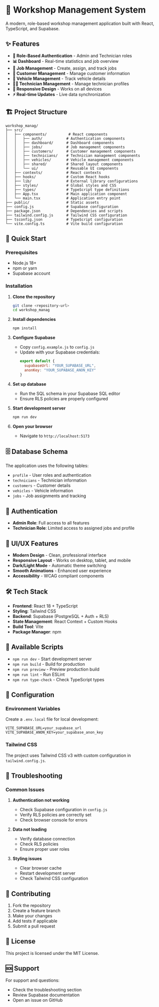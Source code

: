 # 🚗 Workshop Management System

A modern, role-based workshop management application built with React, TypeScript, and Supabase.

## ✨ Features

- **🔐 Role-Based Authentication** - Admin and Technician roles
- **📊 Dashboard** - Real-time statistics and job overview
- **📅 Job Management** - Create, assign, and track jobs
- **👥 Customer Management** - Manage customer information
- **🚗 Vehicle Management** - Track vehicle details
- **👨‍🔧 Technician Management** - Manage technician profiles
- **📱 Responsive Design** - Works on all devices
- **⚡ Real-time Updates** - Live data synchronization

## 🏗️ Project Structure

```
workshop_manag/
├── src/
│   ├── components/          # React components
│   │   ├── auth/           # Authentication components
│   │   ├── dashboard/      # Dashboard components
│   │   ├── jobs/           # Job management components
│   │   ├── customers/      # Customer management components
│   │   ├── technicians/    # Technician management components
│   │   ├── vehicles/       # Vehicle management components
│   │   ├── shared/         # Shared layout components
│   │   └── ui/             # Reusable UI components
│   ├── contexts/           # React contexts
│   ├── hooks/              # Custom React hooks
│   ├── lib/                # External library configurations
│   ├── styles/             # Global styles and CSS
│   ├── types/              # TypeScript type definitions
│   ├── App.tsx             # Main application component
│   └── main.tsx            # Application entry point
├── public/                 # Static assets
├── config.js               # Supabase configuration
├── package.json            # Dependencies and scripts
├── tailwind.config.js      # Tailwind CSS configuration
├── tsconfig.json           # TypeScript configuration
└── vite.config.ts          # Vite build configuration
```

## 🚀 Quick Start

### Prerequisites

- Node.js 18+ 
- npm or yarn
- Supabase account

### Installation

1. **Clone the repository**
   ```bash
   git clone <repository-url>
   cd workshop_manag
   ```

2. **Install dependencies**
   ```bash
   npm install
   ```

3. **Configure Supabase**
   - Copy `config.example.js` to `config.js`
   - Update with your Supabase credentials:
     ```javascript
     export default {
       supabaseUrl: "YOUR_SUPABASE_URL",
       anonKey: "YOUR_SUPABASE_ANON_KEY"
     }
     ```

4. **Set up database**
   - Run the SQL schema in your Supabase SQL editor
   - Ensure RLS policies are properly configured

5. **Start development server**
   ```bash
   npm run dev
   ```

6. **Open your browser**
   - Navigate to `http://localhost:5173`

## 🗄️ Database Schema

The application uses the following tables:
- `profile` - User roles and authentication
- `technicians` - Technician information
- `customers` - Customer details
- `vehicles` - Vehicle information
- `jobs` - Job assignments and tracking

## 🔐 Authentication

- **Admin Role**: Full access to all features
- **Technician Role**: Limited access to assigned jobs and profile

## 🎨 UI/UX Features

- **Modern Design** - Clean, professional interface
- **Responsive Layout** - Works on desktop, tablet, and mobile
- **Dark/Light Mode** - Automatic theme switching
- **Smooth Animations** - Enhanced user experience
- **Accessibility** - WCAG compliant components

## 🛠️ Tech Stack

- **Frontend**: React 18 + TypeScript
- **Styling**: Tailwind CSS
- **Backend**: Supabase (PostgreSQL + Auth + RLS)
- **State Management**: React Context + Custom Hooks
- **Build Tool**: Vite
- **Package Manager**: npm

## 📱 Available Scripts

- `npm run dev` - Start development server
- `npm run build` - Build for production
- `npm run preview` - Preview production build
- `npm run lint` - Run ESLint
- `npm run type-check` - Check TypeScript types

## 🔧 Configuration

### Environment Variables

Create a `.env.local` file for local development:
```env
VITE_SUPABASE_URL=your_supabase_url
VITE_SUPABASE_ANON_KEY=your_supabase_anon_key
```

### Tailwind CSS

The project uses Tailwind CSS v3 with custom configuration in `tailwind.config.js`.

## 🚨 Troubleshooting

### Common Issues

1. **Authentication not working**
   - Check Supabase configuration in `config.js`
   - Verify RLS policies are correctly set
   - Check browser console for errors

2. **Data not loading**
   - Verify database connection
   - Check RLS policies
   - Ensure proper user roles

3. **Styling issues**
   - Clear browser cache
   - Restart development server
   - Check Tailwind CSS configuration

## 🤝 Contributing

1. Fork the repository
2. Create a feature branch
3. Make your changes
4. Add tests if applicable
5. Submit a pull request

## 📄 License

This project is licensed under the MIT License.

## 🆘 Support

For support and questions:
- Check the troubleshooting section
- Review Supabase documentation
- Open an issue on GitHub
